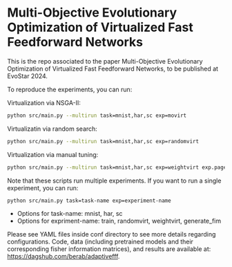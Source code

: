 # Multi-Objective Evolutionary Optimization of Virtualized Fast Feedforward Networks

This is the repo associated to the paper Multi-Objective Evolutionary Optimization of Virtualized Fast Feedforward Networks, to be published at EvoStar 2024.

To reproduce the experiments, you can run:

Virtualization via NSGA-II:
```bash
python src/main.py --multirun task=mnist,har,sc exp=movirt 
```
Virtualizatin via random search:
```bash
python src/main.py --multirun task=mnist,har,sc exp=randomvirt 
```
Virtualization via manual tuning:
```bash
python src/main.py --multirun task=mnist,har,sc exp=weightvirt exp.page_size=0,1,2,3,4 exp.amount=0.5,0.6,0.7,0.8,0.9 
```
Note that these scripts run multiple experiments. If you want to run a single experiment, you can run:
```bash
python src/main.py task=task-name exp=experiment-name 
```
- Options for task-name: mnist, har, sc
- Options for expriment-name: train, randomvirt, weightvirt, generate_fim
  
Please see YAML files inside conf directory to see more details regarding configurations. 
Code, data (including pretrained models and their corresponding fisher information matrices), and results are available at: https://dagshub.com/berab/adaptivefff.
